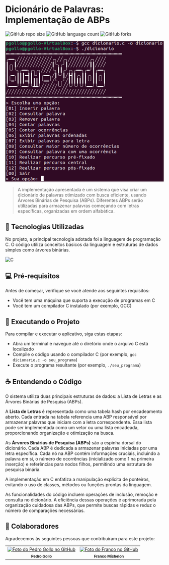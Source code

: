 # Dicionário de Palavras: Implementação de ABPs

![GitHub repo size](https://img.shields.io/github/repo-size/pbgollo/mensageira?style=for-the-badge)
![GitHub language count](https://img.shields.io/github/languages/count/pbgollo/mensageira?style=for-the-badge)
![GitHub forks](https://img.shields.io/github/forks/pbgollo/mensageira?style=for-the-badge)

<img src="imagem.png" alt="Exemplo imagem">

> A implementação apresentada é um sistema que visa criar um dicionário de palavras otimizado com busca eficiente, usando Árvores Binárias de Pesquisa (ABPs). Diferentes ABPs serão utilizadas para armazenar palavras começando com letras específicas, organizadas em ordem alfabética.

## 🔧 Tecnologias Utilizadas

No projeto, a principal tecnologia adotada foi a linguagem de programação C. O código utiliza conceitos básicos da linguagem e estruturas de dados simples como árvores binárias.

![C](https://img.shields.io/badge/c-%2300599C.svg?style=for-the-badge&logo=c&logoColor=white)

## 💻 Pré-requisitos

Antes de começar, verifique se você atende aos seguintes requisitos:

- Você tem uma máquina que suporta a execução de programas em C
- Você tem um compilador C instalado (por exemplo, GCC)

## 🚀 Executando o Projeto

Para compilar e executar o aplicativo, siga estas etapas:

- Abra um terminal e navegue até o diretório onde o arquivo C está localizado
- Compile o código usando o compilador C (por exemplo, `gcc dicionario.c -o seu_programa`)
- Execute o programa resultante (por exemplo, `./seu_programa`)

## ☕ Entendendo o Código

O sistema utiliza duas principais estruturas de dados: a Lista de Letras e as Árvores Binárias de Pesquisa (ABPs).

A **Lista de Letras** é representada como uma tabela hash por encadeamento aberto. Cada entrada na tabela referencia uma ABP responsável por armazenar palavras que iniciam com a letra correspondente. Essa lista pode ser implementada como um vetor ou uma lista encadeada, proporcionando organização e otimização na busca.

As **Árvores Binárias de Pesquisa (ABPs)** são a espinha dorsal do dicionário. Cada ABP é dedicada a armazenar palavras iniciadas por uma letra específica. Cada nó na ABP contém informações cruciais, incluindo a palavra em si, o número de ocorrências (inicializado como 1 na primeira inserção) e referências para nodos filhos, permitindo uma estrutura de pesquisa binária.

A implementação em C enfatiza a manipulação explícita de ponteiros, evitando o uso de classes, métodos ou funções prontas da linguagem.

As funcionalidades do código incluem operações de inclusão, remoção e consulta no dicionário. A eficiência dessas operações é aprimorada pela organização cuidadosa das ABPs, que permite buscas rápidas e reduz o número de comparações necessárias.

## 🤝 Colaboradores

Agradecemos às seguintes pessoas que contribuíram para este projeto:

<table>
  <tr>
    <td align="center">
      <a href="https://github.com/pbgollo" title="Perfil do Pedro Gollo no GitHub">
        <img src="https://avatars.githubusercontent.com/u/130512644" width="100px;" alt="Foto do Pedro Gollo no GitHub"/><br>
        <sub>
          <b>Pedro Gollo</b>
        </sub>
      </a>
    </td>
    <td align="center">
      <a href="https://github.com/FasterThanM" title="Perfil do Franco no GitHub">
        <img src="https://avatars.githubusercontent.com/u/129175432" width="100px;" alt="Foto do Franco no GitHub"/><br>
        <sub>
          <b>Franco Michelon</b>
        </sub>
      </a>
    </td>
  </tr>
</table>
